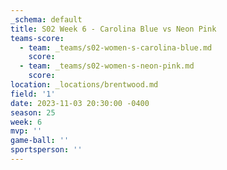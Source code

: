 ```yaml
---
_schema: default
title: S02 Week 6 - Carolina Blue vs Neon Pink
teams-score:
  - team: _teams/s02-women-s-carolina-blue.md
    score:
  - team: _teams/s02-women-s-neon-pink.md
    score:
location: _locations/brentwood.md
field: '1'
date: 2023-11-03 20:30:00 -0400
season: 25
week: 6
mvp: ''
game-ball: ''
sportsperson: ''
---
```

